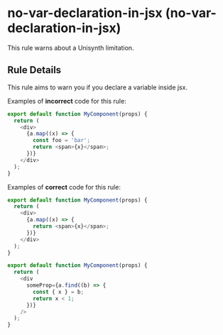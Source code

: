 # no-var-declaration-in-jsx (no-var-declaration-in-jsx)

This rule warns about a Unisynth limitation.

## Rule Details

This rule aims to warn you if you declare a variable inside jsx.

Examples of **incorrect** code for this rule:

```js
export default function MyComponent(props) {
  return (
    <div>
      {a.map((x) => {
        const foo = 'bar';
        return <span>{x}</span>;
      })}
    </div>
  );
}
```

Examples of **correct** code for this rule:

```js
export default function MyComponent(props) {
  return (
    <div>
      {a.map((x) => {
        return <span>{x}</span>;
      })}
    </div>
  );
}

export default function MyComponent(props) {
  return (
    <div
      someProp={a.find((b) => {
        const { x } = b;
        return x < 1;
      })}
    />
  );
}
```
